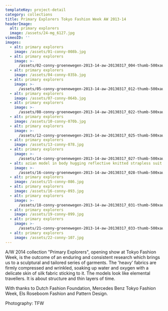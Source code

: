```yaml
---
templateKey: project-detail
category: collections
title: Primary Explorers Tokyo Fashion Week AW 2013-14
headerImage:
  alt: primary explorers
  image: /assets/24-mg_6127.jpg
vimeoID: ''
images:
  - alt: primary explorers
    image: /assets/01-conny-008b.jpg
  - alt: primary explorers
    image: >-
      /assets/02-conny-groenewegen-2013-14-aw-20130317_004-thumb-500xauto-173621.jpg
  - alt: primary explorers
    image: /assets/04-conny-035b.jpg
  - alt: primary explorers
    image: >-
      /assets/05-conny-groenewegen-2013-14-aw-20130317_012-thumb-500xauto-173624c.jpg
  - alt: primary explorers
    image: /assets/07-conny-064b.jpg
  - alt: primary explorers
    image: >-
      /assets/08-conny-groenewegen-2013-14-aw-20130317_022-thumb-500xauto-173628.jpg
  - alt: primary explorers
    image: /assets/10-conny-070b.jpg
  - alt: primary explorers
    image: >-
      /assets/12-conny-groenewegen-2013-14-aw-20130317_025-thumb-500xauto-173631.jpg
  - alt: primary explorers
    image: /assets/13-conny-078.jpg
  - alt: primary explorers
    image: >-
      /assets/14-conny-groenewegen-2013-14-aw-20130317_027-thumb-500xauto-173633.jpg
  - alt: azian model in body hugging reflective knitted strapless suit
    image: >-
      /assets/16-conny-groenewegen-2013-14-aw-20130317_028-thumb-500xauto-173654.jpg
  - alt: primary explorers
    image: /assets/15-conny-086.jpg
  - alt: primary explorers
    image: /assets/16-conny-093.jpg
  - alt: primary explorers
    image: >-
      /assets/18-conny-groenewegen-2013-14-aw-20130317_031-thumb-500xauto-173636.jpg
  - alt: primary explorers
    image: /assets/19-conny-099.jpg
  - alt: primary explorers
    image: >-
      /assets/21-conny-groenewegen-2013-14-aw-20130317_033-thumb-500xauto-173637.jpg
  - alt: primary explorers
    image: /assets/22-conny-107.jpg
---
```


A/W 2014 collection "Primary Explorers", opening show at Tokyo Fashion Week, is the outcome of an enduring and consistent research which brings us to a sculptural and tailored series of garments. The 'heavy' fabrics are firmly compressed and wrinkled, soaking up water and oxygen with a delicate skin of silk fabric sticking to it. The models look like elemental travellers. It is about structure and thin layers of time.

With thanks to Dutch Fashion Foundation, Mercedes Benz Tokyo Fashion Week, Els Roseboom Fashion and Pattern Design.

Photography: TFW
